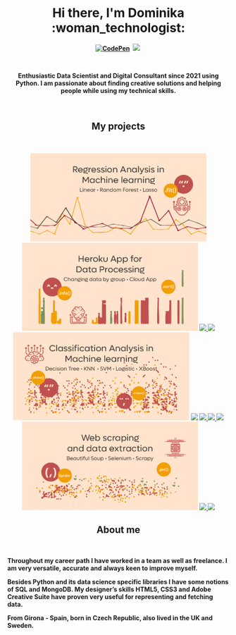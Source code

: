 <p>
  <h1 align="center"><b>Hi there, I'm Dominika :woman_technologist:</h1>
</p>
<p align="center">
<a href="https://codepen.io/dominikapetru"><img src="https://img.shields.io/badge/Codepen-000000?style=for-the-badge&logo=codepen&logoColor=white" alt="CodePen" /></a>&nbsp;
<a href="https://www.linkedin.com/in/dominika-petru-creativity-innovation/"><img src="https://img.shields.io/badge/LinkedIn-2962FF?style=for-the-badge&logo=LinkedIn&logoColor=white alt="LinkedIn" /></a>&nbsp;
</p>
<br />
  
<p align="center">Enthusiastic Data Scientist and Digital Consultant since 2021 using Python. I am passionate about finding creative solutions and helping people while using my technical skills.</p>
<br />

<h2 align="center">My projects</h2>
<br />
  
<p align="center">
  <img width="400" src="https://github.com/dominikapetru/supervisat_regressio/blob/main/regression.jpg" />
  <img width="400" src="https://github.com/dominikapetru/app_mc/blob/main/heroku.jpg" />
  <a href="https://github.com/dominikapetru/supervisat_regressio">
  <img align="" src="https://github-readme-stats.vercel.app/api/pin/?username=dominikapetru&repo=supervisat_regressio" />
  </a>
  <a href="https://github.com/dominikapetru/app_mc">
  <img align="" src="https://github-readme-stats.vercel.app/api/pin/?username=dominikapetru&repo=app_mc" />
  </a>
  
  <img width="400" src="https://github.com/dominikapetru/supervisat_classificacio/blob/main/classification.jpg" />
  <img width="400" src="https://github.com/dominikapetru/no_supervisat_classificacio/blob/main/clustering.jpg" />
  <a href="https://github.com/dominikapetru/supervisat_classificacio">
  <img align="" src="https://github-readme-stats.vercel.app/api/pin/?username=dominikapetru&repo=supervisat_classificacio" />
  </a>
  <a href="https://github.com/dominikapetru/no_supervisat_classificacio">
  <img align="" src="https://github-readme-stats.vercel.app/api/pin/?username=dominikapetru&repo=no_supervisat_classificacio" />
  </a>
  
  <img width="400" src="https://github.com/dominikapetru/machine_learning_avanced/blob/main/pipelines.jpg" />
  <img width="400" src="https://github.com/dominikapetru/web_scraping/blob/main/webscraping.jpg" />
  <a href="https://github.com/dominikapetru/machine_learning_avanced">
  <img align="" src="https://github-readme-stats.vercel.app/api/pin/?username=dominikapetru&repo=machine_learning_avanced" />
  </a>
  <a href="https://github.com/dominikapetru/web_scraping">
  <img align="" src="https://github-readme-stats.vercel.app/api/pin/?username=dominikapetru&repo=web_scraping" />
  </a>
</p>
  
<h2 align="center">About me</h2>
<br />
<p>
Throughout my career path I have worked in a team as well as freelance. I am very versatile, accurate and always keen to improve myself.
  
Besides Python and its data science specific libraries I have some notions of SQL and MongoDB. My designer’s skills HTML5, CSS3 and Adobe Creative Suite have proven very useful for representing and fetching data.
  
From Girona - Spain, born in Czech Republic, also lived in the UK and Sweden.  
</p>
